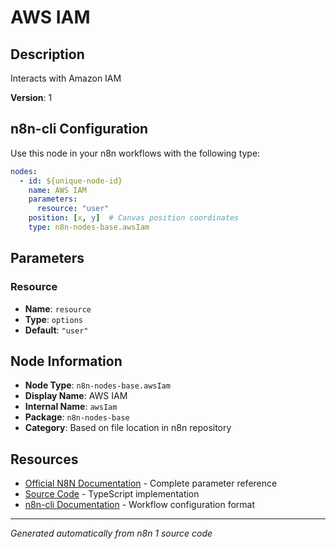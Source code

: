 # AWS IAM

## Description

Interacts with Amazon IAM

**Version**: 1

## n8n-cli Configuration

Use this node in your n8n workflows with the following type:

```yaml
nodes:
  - id: ${unique-node-id}
    name: AWS IAM
    parameters:
      resource: "user"
    position: [x, y]  # Canvas position coordinates
    type: n8n-nodes-base.awsIam
```

## Parameters

### Resource

- **Name**: `resource`
- **Type**: `options`
- **Default**: `"user"`


## Node Information

- **Node Type**: `n8n-nodes-base.awsIam`
- **Display Name**: AWS IAM
- **Internal Name**: `awsIam`
- **Package**: `n8n-nodes-base`
- **Category**: Based on file location in n8n repository

## Resources

- [Official N8N Documentation](https://docs.n8n.io/integrations/builtin/app-nodes/n8n-nodes-base.awsiam/) - Complete parameter reference
- [Source Code](https://github.com/n8n-io/n8n/blob/master/packages/nodes-base/nodes/Aws/IAM/AwsIam.node.ts) - TypeScript implementation
- [n8n-cli Documentation](https://github.com/edenreich/n8n-cli) - Workflow configuration format

---
*Generated automatically from n8n 1 source code*
